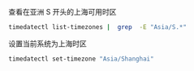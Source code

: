查看在亚洲 S 开头的上海可用时区

```bash
timedatectl list-timezones |  grep  -E "Asia/S.*"
```

设置当前系统为上海时区

```bash
timedatectl set-timezone "Asia/Shanghai"
```
